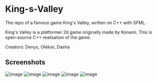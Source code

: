 # King-s-Valley
The repo of a famous game King's Valley, written on C++ with SFML.

King's Valley is a platformer 2d game originally made by Konami. 
This is open-source C++ realisation of the game.

Creators: Denys, Oleksii, Dasha

## Screenshots

<img alt="image" src="https://user-images.githubusercontent.com/49095078/236809206-70039de0-f4af-4787-b87f-397c09a46c54.png">
<img alt="image" src="https://user-images.githubusercontent.com/49095078/236809221-650cc24d-88cc-4a6d-8e8f-e3e7249fedca.png">
<img alt="image" src="https://user-images.githubusercontent.com/49095078/236809238-e171543c-ab64-4aa6-9383-26ffbc60991f.png">
<img alt="image" src="https://user-images.githubusercontent.com/49095078/236809251-3ff3b510-75b7-42be-be08-a24443716972.png">
<img alt="image" src="https://user-images.githubusercontent.com/49095078/236809262-946e21be-7fb7-44d1-b723-19ae15ff4565.png">
